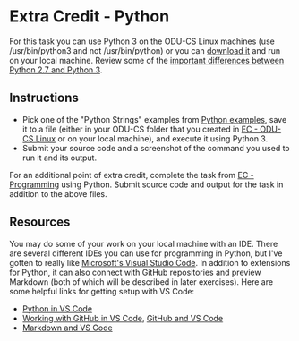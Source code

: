 # Extra Credit - Python

For this task you can use Python 3 on the ODU-CS Linux machines (use /usr/bin/python3 and not /usr/bin/python) or you can [download it](https://www.python.org/downloads/) and run on your local machine. Review some of the [important differences between Python 2.7 and Python 3](https://www.geeksforgeeks.org/important-differences-between-python-2-x-and-python-3-x-with-examples/).

## Instructions

* Pick one of the "Python Strings" examples from [Python examples](https://www.w3schools.com/python/python_examples.asp), save it to a file (either in your ODU-CS folder that you created in [EC - ODU-CS Linux](EC-linux.md) or on your local machine), and execute it using Python 3.
* Submit your source code and a screenshot of the command you used to run it and its output.
  
For an additional point of extra credit, complete the task from [EC - Programming](EC-program.md) using Python.  Submit source code and output for the task in addition to the above files.

## Resources

You may do some of your work on your local machine with an IDE. There are several different IDEs you can use for programming in Python, but I've gotten to really like [Microsoft's Visual Studio Code](https://code.visualstudio.com/). In addition to extensions for Python, it can also connect with GitHub repositories and preview Markdown (both of which will be described in later exercises). Here are some helpful links for getting setup with VS Code:

* [Python in VS Code](https://code.visualstudio.com/docs/languages/python)
* [Working with GitHub in VS Code](https://code.visualstudio.com/docs/editor/github), [GitHub and VS Code](https://vscode.github.com/)
* [Markdown and VS Code](https://code.visualstudio.com/docs/languages/markdown)

